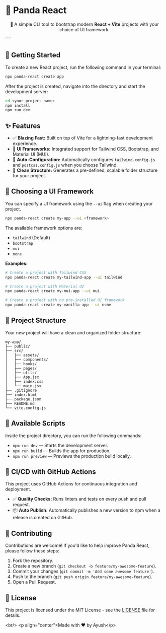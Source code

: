 # 🐼 Panda React

<p align="center">
  🚀 A simple CLI tool to bootstrap modern <b>React + Vite</b> projects with your choice of UI framework.
</p>
````

## 🚀 Getting Started

To create a new React project, run the following command in your terminal:

```bash
npx panda-react create app
````

After the project is created, navigate into the directory and start the development server:

```bash
cd <your-project-name>
npm install
npm run dev
```

## ✨ Features

  - ✅ **Blazing Fast:** Built on top of Vite for a lightning-fast development experience.
  - 🎨 **UI Frameworks:** Integrated support for Tailwind CSS, Bootstrap, and Material UI (MUI).
  - 🔧 **Auto-Configuration:** Automatically configures `tailwind.config.js` and `postcss.config.js` when you choose Tailwind.
  - 📂 **Clean Structure:** Generates a pre-defined, scalable folder structure for your project.

## 🎨 Choosing a UI Framework

You can specify a UI framework using the `--ui` flag when creating your project.

```bash
npx panda-react create my-app --ui <framework>
```

The available framework options are:

  - `tailwind` (Default)
  - `bootstrap`
  - `mui`
  - `none`

**Examples:**

```bash
# Create a project with Tailwind CSS
npx panda-react create my-tailwind-app --ui tailwind

# Create a project with Material UI
npx panda-react create my-mui-app --ui mui

# Create a project with no pre-installed UI framework
npx panda-react create my-vanilla-app --ui none
```

## 📂 Project Structure

Your new project will have a clean and organized folder structure:

```
my-app/
├── public/
├── src/
│   ├── assets/
│   ├── components/
│   ├── hooks/
│   ├── pages/
│   ├── utils/
│   ├── App.jsx
│   ├── index.css
│   └── main.jsx
├── .gitignore
├── index.html
├── package.json
├── README.md
└── vite.config.js
```

## 📜 Available Scripts

Inside the project directory, you can run the following commands:

  - `npm run dev` — Starts the development server.
  - `npm run build` — Builds the app for production.
  - `npm run preview` — Previews the production build locally.

## 🤖 CI/CD with GitHub Actions

This project uses GitHub Actions for continuous integration and deployment.

  - ✅ **Quality Checks:** Runs linters and tests on every push and pull request.
  - 📦 **Auto Publish:** Automatically publishes a new version to npm when a release is created on GitHub.

## 🤝 Contributing

Contributions are welcome\! If you'd like to help improve Panda React, please follow these steps:

1.  Fork the repository.
2.  Create a new branch (`git checkout -b feature/my-awesome-feature`).
3.  Commit your changes (`git commit -m 'Add some awesome feature'`).
4.  Push to the branch (`git push origin feature/my-awesome-feature`).
5.  Open a Pull Request.

## 📜 License

This project is licensed under the MIT License - see the [LICENSE](https://github.com/ayushukla02/panda-react/blob/main/LICENSE) file for details.

\<br/\>
\<p align="center"\>Made with ❤️ by Ayush\</p\>

```
